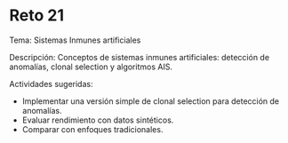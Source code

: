 # Reto 21

Tema: Sistemas Inmunes artificiales

Descripción: Conceptos de sistemas inmunes artificiales: detección de anomalías, clonal selection y algoritmos AIS.

Actividades sugeridas:
- Implementar una versión simple de clonal selection para detección de anomalías.
- Evaluar rendimiento con datos sintéticos.
- Comparar con enfoques tradicionales.